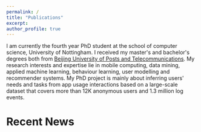 ```yaml
---
permalink: /
title: "Publications"
excerpt: 
author_profile: true
---
```


I am currently the fourth year PhD student at the school of computer science, University of Nottingham. I received my master's and bachelor's degrees both from [Beijing University of Posts and Telecommunications](https://english.bupt.edu.cn/). My research interests and expertise lie in mobile computing, data mining, applied machine learning, behaviour learning, user modelling and recommender systems. My PhD project is mainly about inferring users' needs and tasks from app usage interactions based on a large-scale dataset that covers more than 12K anonymous users and 1.3 million log events.


Recent News
======
